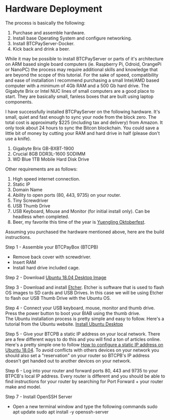 # Hardware Deployment

The process is basically the following:

1. Purchase and assemble hardware. 
2. Install base Operating System and configure networking.
3. Install BTCPayServer-Docker.
4. Kick back and drink a beer. 

While it may be possible to install BTCPayServer or parts of it's architecture on ARM based single board computers (ie. Raspberry Pi, 
Odroid, OrangePi or NanoPC) the process may require additional skills and knowledge that are beyond the scope of this tutorial. 
For the sake of speed, compatibility and ease of installation I recommend purchasing a small Intel/AMD based computer with a minimum of 4Gb RAM and a 500 Gb hard drive.  The Gigabyte Brix or Intel NUC lines of small computers are a good place to start. They are basically small, fanless boxes that are built using laptop components. 

I have successfully installed BTCPayServer on the following hardware.  It's small, quiet and fast enough to sync your node from the block zero.  The total cost is approximatly $225 (including tax and delivery) from Amazon. It only took about 24 hours to sync the Bitcon blockchain. You could save a little bit of money by cutting your RAM and hard drive in half (please don't use a knife). 
 

1. Gigabyte Brix GB-BXBT-1900
2. Crucial 8GB DDR3L-1600 SODIMM
3. WD Blue 1TB Mobile Hard Disk Drive


Other requirements are as follows:

1. High speed internet connection.
2. Static IP
3. Domain Name
4. Ability to open ports (80, 443, 9735) on your router.
5. Tiny Screwdriver
6. USB Thumb Drive
7. USB Keyboard, Mouse and Monitor (for initial install only). Can be headless when completed.
8. Beer, my favorite this time of the year is [Yuengling Oktoberfest](https://www.yuengling.com/our-beer/oktoberfest/). 

Assuming you purchased the hardware mentioned above, here are the build instructions.

Step 1 - Assemble your BTCPayBox (BTCPB)
  - Remove back cover with screwdriver.
  - Insert RAM
  - Install hard drive included cage. 

Step 2 - Download [Ubuntu 18.04 Desktop Image](http://releases.ubuntu.com/18.04/ubuntu-18.04.1-desktop-amd64.iso)

Step 3 - Download and install [Etcher](https://etcher.io/).  Etcher is software that is used to flash OS images to SD cards and USB Drives. 
In this case we will be using Etcher to flash our USB Thumb Drive with the Ubuntu OS. 

Step 4 - Connect your USB keyboard, mouse, monitor and thumb drive.  Press the power button to boot your BIAB using the thumb drive.  
The Ubuntu installation process is pretty simple and easy to follow.  Here's a tutorial from the Ubuntu website.  [Install Ubuntu Desktop](https://tutorials.ubuntu.com/tutorial/tutorial-install-ubuntu-desktop#0)

Step 5 - Give your BTCPB a static IP address on your local network. There are a few different ways to do this and you will find a ton of articles online. Here's a pretty simple one to follow [How to configure a static IP address on Ubuntu 18.04](https://linuxconfig.org/how-to-configure-static-ip-address-on-ubuntu-18-04-bionic-beaver-linux).  To avoid conflicts with others devices on your network you should also set a "reservation" on your router so BTCPB's IP address doesn't get handed out to another devices on your network. 

Step 6 - Log into your router and forward ports 80, 443 and 9735 to your BTPCB's local IP address. Every router is different and you should be able to find instructions for your router by searching for Port Forward + your router make and model. 

Step 7 - Install OpenSSH Server
- Open a new terminal window and type the following commands
sudo apt update
sudo apt install -y openssh-server

